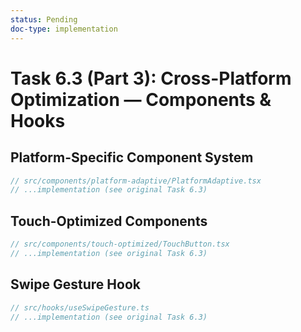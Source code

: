 ```yaml
---
status: Pending
doc-type: implementation
---
```


# Task 6.3 (Part 3): Cross-Platform Optimization — Components & Hooks

## Platform-Specific Component System
```typescript
// src/components/platform-adaptive/PlatformAdaptive.tsx
// ...implementation (see original Task 6.3)
```

## Touch-Optimized Components
```typescript
// src/components/touch-optimized/TouchButton.tsx
// ...implementation (see original Task 6.3)
```

## Swipe Gesture Hook
```typescript
// src/hooks/useSwipeGesture.ts
// ...implementation (see original Task 6.3)
```
